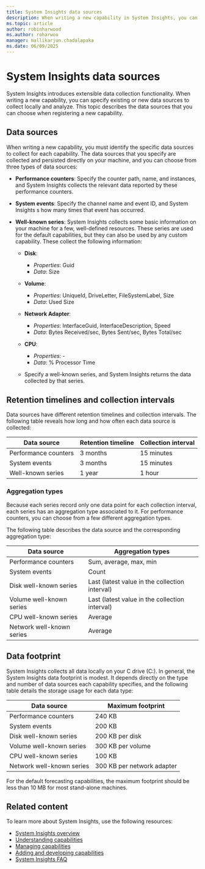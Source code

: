```yaml
---
title: System Insights data sources
description: When writing a new capability in System Insights, you can specify existing or new data sources to collect locally and analyze. This topic describes the data sources that you can choose when registering a new capability.
ms.topic: article
author: robinharwood
ms.author: roharwoo
manager: mallikarjun.chadalapaka
ms.date: 06/09/2025
---
```


# System Insights data sources

System Insights introduces extensible data collection functionality. When writing a new capability, you can specify existing or new data sources to collect locally and analyze. This topic describes the data sources that you can choose when registering a new capability.

## Data sources

When writing a new capability, you must identify the specific data sources to collect for each capability. The data sources that you specify are collected and persisted directly on your machine, and you can choose from three types of data sources:

- **Performance counters**: Specify the counter path, name, and instances, and System Insights collects the relevant data reported by these performance counters.

- **System events**: Specify the channel name and event ID, and System Insights s how many times that event has occurred.

- **Well-known series**: System Insights collects some basic information on your machine for a few, well-defined resources. These series are used for the default capabilities, but they can also be used by any custom capability. These collect the following information:

  - **Disk**:
    - *Properties*: Guid
    - *Data*: Size
  - **Volume**:
    - *Properties*: UniqueId, DriveLetter, FileSystemLabel, Size
    - *Data*: Used Size
  - **Network Adapter**:
    - *Properties*: InterfaceGuid, InterfaceDescription, Speed
    - *Data*: Bytes Received/sec, Bytes Sent/sec, Bytes Total/sec
  - **CPU**:
    - *Properties*: -
    - *Data*: % Processor Time

  - Specify a well-known series, and System Insights returns the data collected by that series.

## Retention timelines and collection intervals

Data sources have different retention timelines and collection intervals. The following table reveals how long and how often each data source is collected:

| Data source | Retention timeline | Collection interval |
| --------------- | --------------- | ----------- |
| Performance counters | 3 months | 15 minutes |
| System events | 3 months | 15 minutes |
| Well-known series | 1 year | 1 hour |

### Aggregation types

Because each series record only one data point for each collection interval, each series has an aggregation type associated to it. For performance counters, you can choose from a few different aggregation types.

The following table describes the data source and the corresponding aggregation type:

| Data source | Aggregation types |
| --------------- | --------------- |
| Performance counters | Sum, average, max, min |
| System events | Count |
| Disk well-known series | Last (latest value in the collection interval) |
| Volume well-known series | Last (latest value in the collection interval) |
| CPU well-known series | Average |
| Network well-known series | Average |

## Data footprint

System Insights collects all data locally on your C drive (C:). In general, the System Insights data footprint is modest. It depends directly on the type and number of data sources each capability specifies, and the following table details the storage usage for each data type:

| Data source | Maximum footprint |
| --------------- | --------------- |
| Performance counters | 240 KB |
| System events | 200 KB |
| Disk well-known series | 200 KB per disk |
| Volume well-known series | 300 KB per volume |
| CPU well-known series | 100 KB |
| Network well-known series | 300 KB per network adapter |

For the default forecasting capabilities, the maximum footprint should be less than 10 MB for most stand-alone machines.

## Related content

To learn more about System Insights, use the following resources:

- [System Insights overview](overview.md)
- [Understanding capabilities](understanding-capabilities.md)
- [Managing capabilities](managing-capabilities.md)
- [Adding and developing capabilities](adding-and-developing-capabilities.md)
- [System Insights FAQ](faq.md)
